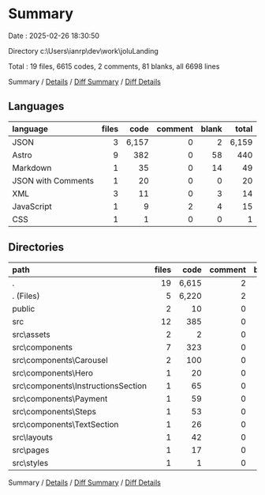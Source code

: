# Summary

Date : 2025-02-26 18:30:50

Directory c:\\Users\\ianrp\\dev\\work\\joluLanding

Total : 19 files,  6615 codes, 2 comments, 81 blanks, all 6698 lines

Summary / [Details](details.md) / [Diff Summary](diff.md) / [Diff Details](diff-details.md)

## Languages
| language | files | code | comment | blank | total |
| :--- | ---: | ---: | ---: | ---: | ---: |
| JSON | 3 | 6,157 | 0 | 2 | 6,159 |
| Astro | 9 | 382 | 0 | 58 | 440 |
| Markdown | 1 | 35 | 0 | 14 | 49 |
| JSON with Comments | 1 | 20 | 0 | 0 | 20 |
| XML | 3 | 11 | 0 | 3 | 14 |
| JavaScript | 1 | 9 | 2 | 4 | 15 |
| CSS | 1 | 1 | 0 | 0 | 1 |

## Directories
| path | files | code | comment | blank | total |
| :--- | ---: | ---: | ---: | ---: | ---: |
| . | 19 | 6,615 | 2 | 81 | 6,698 |
| . (Files) | 5 | 6,220 | 2 | 20 | 6,242 |
| public | 2 | 10 | 0 | 1 | 11 |
| src | 12 | 385 | 0 | 60 | 445 |
| src\\assets | 2 | 2 | 0 | 2 | 4 |
| src\\components | 7 | 323 | 0 | 47 | 370 |
| src\\components\\Carousel | 2 | 100 | 0 | 13 | 113 |
| src\\components\\Hero | 1 | 20 | 0 | 5 | 25 |
| src\\components\\InstructionsSection | 1 | 65 | 0 | 8 | 73 |
| src\\components\\Payment | 1 | 59 | 0 | 7 | 66 |
| src\\components\\Steps | 1 | 53 | 0 | 8 | 61 |
| src\\components\\TextSection | 1 | 26 | 0 | 6 | 32 |
| src\\layouts | 1 | 42 | 0 | 9 | 51 |
| src\\pages | 1 | 17 | 0 | 2 | 19 |
| src\\styles | 1 | 1 | 0 | 0 | 1 |

Summary / [Details](details.md) / [Diff Summary](diff.md) / [Diff Details](diff-details.md)
